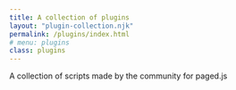 ```yaml
---
title: A collection of plugins
layout: "plugin-collection.njk"
permalink: /plugins/index.html
# menu: plugins
class: plugins
---
```


A collection of scripts made by the community for paged.js


